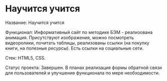 # Научится учится

Название: Научится учится 

Функционал: Информативный сайт по методике БЭМ - реализована анимация. Присутствуют изображения, можно посмотреть видеоролики, почитать таблицы, реализованы ссылки (на покупку книги, на полезные ресурсы). Есть ссылки на социальные сети.

Стек: HTML5, CSS.

Статус проекта: Завершен. В планах реализация формы обратной связи для пользователей и улучшение функционала по мере необходимости.
